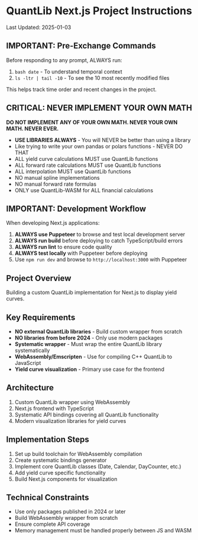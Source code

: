 # QuantLib Next.js Project Instructions

Last Updated: 2025-01-03

## IMPORTANT: Pre-Exchange Commands
Before responding to any prompt, ALWAYS run:
1. `bash date` - To understand temporal context
2. `ls -ltr | tail -10` - To see the 10 most recently modified files

This helps track time order and recent changes in the project.

## CRITICAL: NEVER IMPLEMENT YOUR OWN MATH
**DO NOT IMPLEMENT ANY OF YOUR OWN MATH. NEVER YOUR OWN MATH. NEVER EVER.**
- **USE LIBRARIES ALWAYS** - You will NEVER be better than using a library
- Like trying to write your own pandas or polars functions - NEVER DO THAT
- ALL yield curve calculations MUST use QuantLib functions
- ALL forward rate calculations MUST use QuantLib functions  
- ALL interpolation MUST use QuantLib functions
- NO manual spline implementations
- NO manual forward rate formulas
- ONLY use QuantLib-WASM for ALL financial calculations

## IMPORTANT: Development Workflow
When developing Next.js applications:
1. **ALWAYS use Puppeteer** to browse and test local development server
2. **ALWAYS run build** before deploying to catch TypeScript/build errors
3. **ALWAYS run lint** to ensure code quality
4. **ALWAYS test locally** with Puppeteer before deploying
5. Use `npm run dev` and browse to `http://localhost:3000` with Puppeteer

## Project Overview
Building a custom QuantLib implementation for Next.js to display yield curves. 

## Key Requirements
- **NO external QuantLib libraries** - Build custom wrapper from scratch
- **NO libraries from before 2024** - Only use modern packages
- **Systematic wrapper** - Must wrap the entire QuantLib library systematically
- **WebAssembly/Emscripten** - Use for compiling C++ QuantLib to JavaScript
- **Yield curve visualization** - Primary use case for the frontend

## Architecture
1. Custom QuantLib wrapper using WebAssembly
2. Next.js frontend with TypeScript
3. Systematic API bindings covering all QuantLib functionality
4. Modern visualization libraries for yield curves

## Implementation Steps
1. Set up build toolchain for WebAssembly compilation
2. Create systematic bindings generator
3. Implement core QuantLib classes (Date, Calendar, DayCounter, etc.)
4. Add yield curve specific functionality
5. Build Next.js components for visualization

## Technical Constraints
- Use only packages published in 2024 or later
- Build WebAssembly wrapper from scratch
- Ensure complete API coverage
- Memory management must be handled properly between JS and WASM